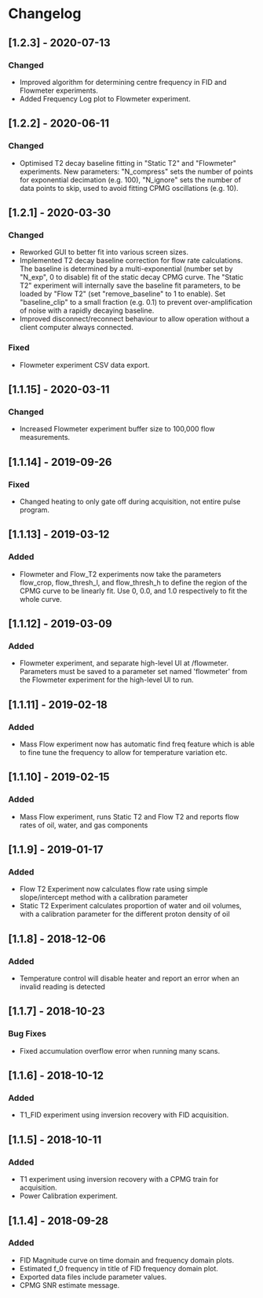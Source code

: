 # Changelog

## [1.2.3] - 2020-07-13
### Changed
- Improved algorithm for determining centre frequency in FID and Flowmeter experiments.
- Added Frequency Log plot to Flowmeter experiment.

## [1.2.2] - 2020-06-11
### Changed
- Optimised T2 decay baseline fitting in "Static T2" and "Flowmeter" experiments. New parameters:
"N\_compress" sets the number of points for exponential decimation (e.g. 100),
"N\_ignore" sets the number of data points to skip, used to avoid fitting CPMG oscillations (e.g. 10).

## [1.2.1] - 2020-03-30
### Changed
- Reworked GUI to better fit into various screen sizes.
- Implemented T2 decay baseline correction for flow rate calculations.
The baseline is determined by a multi-exponential (number set by "N_exp", 0 to disable) fit of the static decay CPMG curve.
The "Static T2" experiment will internally save the baseline fit parameters, to be loaded by "Flow T2" (set "remove_baseline" to 1 to enable).
Set "baseline_clip" to a small fraction (e.g. 0.1) to prevent over-amplification of noise with a rapidly decaying baseline.
- Improved disconnect/reconnect behaviour to allow operation without a client computer always connected.

### Fixed
- Flowmeter experiment CSV data export.

## [1.1.15] - 2020-03-11
### Changed
- Increased Flowmeter experiment buffer size to 100,000 flow measurements.

## [1.1.14] - 2019-09-26
### Fixed
- Changed heating to only gate off during acquisition, not entire pulse program.

## [1.1.13] - 2019-03-12
### Added
- Flowmeter and Flow_T2 experiments now take the parameters flow\_crop,
  flow\_thresh\_l, and flow\_thresh\_h to define the region of the CPMG curve
  to be linearly fit. Use 0, 0.0, and 1.0 respectively to fit the whole curve.


## [1.1.12] - 2019-03-09
### Added
- Flowmeter experiment, and separate high-level UI at /flowmeter.
  Parameters must be saved to a parameter set named 'flowmeter' from the
  Flowmeter experiment for the high-level UI to run.

## [1.1.11] - 2019-02-18
### Added
- Mass Flow experiment now has automatic find freq feature which is
  able to fine tune the frequency to allow for temperature variation etc.

## [1.1.10] - 2019-02-15
### Added
- Mass Flow experiment, runs Static T2 and Flow T2
  and reports flow rates of oil, water, and gas components

## [1.1.9] - 2019-01-17
### Added
- Flow T2 Experiment now calculates flow rate using simple slope/intercept
  method with a calibration parameter
- Static T2 Experiment calculates proportion of water and oil volumes, with a
  calibration parameter for the different proton density of oil

## [1.1.8] - 2018-12-06
### Added
- Temperature control will disable heater and report an error when an invalid
reading is detected

## [1.1.7] - 2018-10-23
### Bug Fixes
- Fixed accumulation overflow error when running many scans.

## [1.1.6] - 2018-10-12
### Added
- T1_FID experiment using inversion recovery with FID acquisition.

## [1.1.5] - 2018-10-11
### Added
- T1 experiment using inversion recovery with a CPMG train for acquisition.
- Power Calibration experiment.

## [1.1.4] - 2018-09-28
### Added
- FID Magnitude curve on time domain and frequency domain plots.
- Estimated f_0 frequency in title of FID frequency domain plot.
- Exported data files include parameter values.
- CPMG SNR estimate message.
